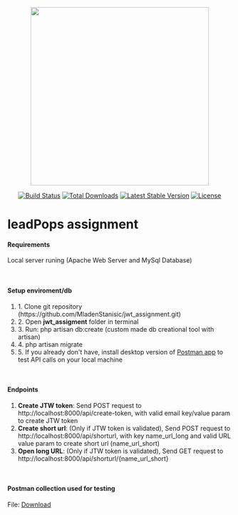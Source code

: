 <p align="center"><a href="https://laravel.com" target="_blank"><img src="https://raw.githubusercontent.com/laravel/art/master/logo-lockup/5%20SVG/2%20CMYK/1%20Full%20Color/laravel-logolockup-cmyk-red.svg" width="400"></a></p>

<p align="center">
<a href="https://travis-ci.org/laravel/framework"><img src="https://travis-ci.org/laravel/framework.svg" alt="Build Status"></a>
<a href="https://packagist.org/packages/laravel/framework"><img src="https://img.shields.io/packagist/dt/laravel/framework" alt="Total Downloads"></a>
<a href="https://packagist.org/packages/laravel/framework"><img src="https://img.shields.io/packagist/v/laravel/framework" alt="Latest Stable Version"></a>
<a href="https://packagist.org/packages/laravel/framework"><img src="https://img.shields.io/packagist/l/laravel/framework" alt="License"></a>
</p>

<h1>leadPops assignment</h1>

<h4><strong>Requirements</strong></h4>
<p>Local server runing (Apache Web Server and MySql Database)</p>

<br>

<h4><strong>Setup enviroment/db</strong></h4>
<ol>
    <li>1. Clone git repository (https://github.com/MladenStanisic/jwt_assignment.git)</li>
    <li>2. Open <strong>jwt_assigment</strong> folder in terminal</li>
    <li>3. Run: php artisan db:create (custom made db creational tool with artisan)</li>
    <li>4. php artisan migrate</li>
    <li>5. If you already don't have, install desktop version of <a href="https://www.postman.com/downloads/">Postman app</a> to test API calls on your local machine</li>
</ol>

<br>

<h4><strong>Endpoints</strong></h4>
<ol>
    <li><strong>Create JTW token</strong>: Send POST request to http://localhost:8000/api/create-token, with valid email key/value param to create JTW token</li>
    <li><strong>Create short url</strong>: (Only if JTW token is validated), Send POST request to http://localhost:8000/api/shorturl, with key name_url_long and valid URL value param to create short url (name_url_short)</li>
    <li><strong>Open long URL</strong>: (Only if JTW token is validated), Send GET request to http://localhost:8000/api/shorturl/{name_url_short}</li>
</ol>

<br>

<h4><strong>Postman collection used for testing</strong></h4>
<p>File: <a href="postman_tests.json" download>Download</a></p>

